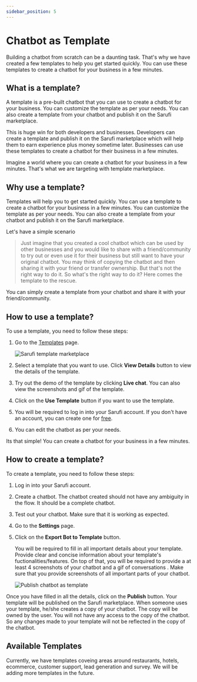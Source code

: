 ```yaml
---
sidebar_position: 5
---
```


# Chatbot as Template

Building a chatbot from scratch can be a daunting task. That's why we have created a few templates to help you get started quickly. You can use these templates to create a chatbot for your business in a few minutes.

## What is a template?

A template is a pre-built chatbot that you can use to create a chatbot for your business. You can customize the template as per your needs. You can also create a template from your chatbot and publish it on the Sarufi marketplace.

This is huge win for both developers and businesses. Developers can create a template and publish it on the Sarufi marketplace which will help them to earn experience plus money sometime later. Businesses can use these templates to create a chatbot for their business in a few minutes.

Imagine a world where you can create a chatbot for your business in a few minutes. That's what we are targeting with template marketplace.

## Why use a template?

Templates will help you to get started quickly. You can use a template to create a chatbot for your business in a few minutes. You can customize the template as per your needs. You can also create a template from your chatbot and publish it on the Sarufi marketplace.

Let's have a simple scenario
>Just imagine that you created a cool chatbot which can be used by other businesses and you would like to share with a friend/community to try out or even use it for their business but still want to have your original chatbot. You may think of copying the chatbot and then sharing it with your friend or transfer ownership. But that's not the right way to do it. So what's the right way to do it? Here comes the template to the rescue.

You can simply create a template from your chatbot and share it with your friend/community.

## How to use a template?

To use a template, you need to follow these steps:

1. Go to the [Templates](https://sarufi.ai/templates) page.

    ![Sarufi template marketplace](/img/sarufi-chatbot-template.png)
1. Select a template that you want to use. Click **View Details** button to view the details of the template.
1. Try out the demo of the template by clicking **Live chat**. You can also view the screenshots and gif of the template.
1. Click on the **Use Template** button if you want to use the template.
1. You will be required to log in into your Sarufi account. If you don't have an account, you can create one for [free](https://sarufi.io).
1. You can edit the chatbot as per your needs.

Its that simple! You can create a chatbot for your business in a few minutes. 

## How to create a template?

To create a template, you need to follow these steps:

1. Log in into your Sarufi account.
1. Create a chatbot.
    The chatbot created should not have any ambiguity in the flow. It should be a complete chatbot. 
1. Test out your chatbot. Make sure that it is working as expected.
1. Go to the **Settings** page.
1. Click on the **Export Bot to Template** button.

    You will be required to fill in all important details about your template. Provide clear and concise information about your template's fuctionalities/features. 
    On top of that, you will be required to provide a at least 4 screenshots of your chatbot and a gif of conversations . Make sure that you provide screenshots of all important parts of your chatbot.

    ![Publish chatbot as template](/img/sarufi-template-details.png)

Once you have filled in all the details, click on the **Publish** button. Your template will be published on the Sarufi marketplace. When someone uses your template, he/she creates a copy of your chatbot. The copy will be owned by the user. You will not have any access to the copy of the chatbot. So any changes made to your template will not be reflected in the copy of the chatbot.

## Available Templates

Currently, we have templates coveing areas around restaurants, hotels, ecommerce, customer support, lead generation and survey. We will be adding more templates in the future. 
